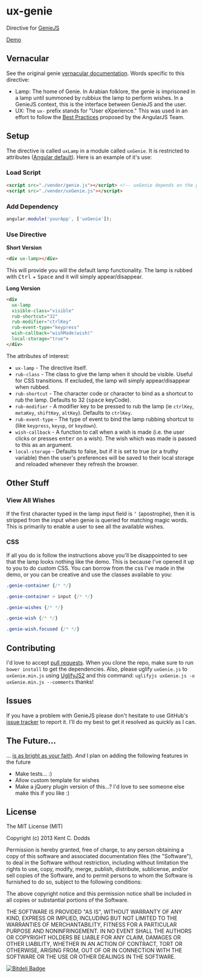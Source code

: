 ux-genie
========

Directive for [GenieJS](http://www.github.com/kentcdodds/genie)

[Demo](http://kentcdodds.github.com/genie)

Vernacular
--
See the original genie [vernacular documentation](https://github.com/kentcdodds/genie#vernacular). Words specific to this directive:

 - Lamp: The home of Genie. In Arabian folklore, the genie is imprisoned in a lamp until summoned by rubbiux the lamp to perform wishes. In a GenieJS context, this is the interface between GenieJS and the user.
 - UX: The `ux-` prefix stands for "User eXperience." This was used in an effort to follow the [Best Practices](https://github.com/angular/angular.js/wiki/Best-Practices) proposed by the AngularJS Team.

Setup
--
The directive is called `uxLamp` in a module called `uxGenie`. It is restricted to attributes ([Angular default](http://docs.angularjs.org/guide/directive)). Here is an example of it's use:

### Load Script

```html
<script src="./vendor/genie.js"></script> <!-- uxGenie depends on the global genie variable -->
<script src="./vendor/uxGenie.js"></script>
```

### Add Dependency

```javascript
angular.module('yourApp', ['uxGenie']);
```

### Use Directive

**Short Version**

```html
<div ux-lamp></div>
```

This will provide you will the default lamp functionality. The lamp is rubbed with <kbd>Ctrl</kbd> + <kbd>Space</kbd> and it will simply appear/disappear.

**Long Version**

```html
<div 
  ux-lamp
  visible-class="visible"
  rub-shortcut="32"
  rub-modifier="ctrlKey"
  rub-event-type="keypress"
  wish-callback="wishMade(wish)"
  local-storage="true">
</div>
```

The attributes of interest:

 - `ux-lamp` - The directive itself.
 - `rub-class` - The class to give the lamp when it should be visible. Useful for CSS transitions. If excluded, the lamp will simply appear/disappear when rubbed.
 - `rub-shortcut` - The character code or character to bind as a shortcut to rub the lamp. Defaults to 32 (<kbd>space</kbd> keyCode).
 - `rub-modifier` - A modifier key to be pressed to rub the lamp (ie `ctrlKey`, `metaKey`, `shiftKey`, `altKey`). Defaults to `ctrlKey`.
 - `rub-event-type` - The type of event to bind the lamp rubbing shortcut to (like `keypress`, `keyup`, or `keydown`).
 - `wish-callback` - A function to call when a wish is made (i.e. the user clicks or presses <kbd>enter</kbd> on a wish). The wish which was made is passed to this as an argument.
 - `local-storage` - Defaults to false, but if it is set to true (or a truthy variable) then the user's preferences will be saved to their local storage and reloaded whenever they refresh the browser.

Other Stuff
--

### View All Wishes
If the first character typed in the lamp input field is <kbd>'</kbd> (apostrophe), then it is stripped from the input when genie is queried for matching magic words. This is primarily to enable a user to see all the available wishes.

### CSS
If all you do is follow the instructions above you'll be disappointed to see that the lamp looks nothing like the demo. This is because I've opened it up to you to do custom CSS. You can borrow from the css I've made in the demo, or you can be creative and use the classes available to you:

```css
.genie-container {/* */}

.genie-container > input {/* */}

.genie-wishes {/* */}

.genie-wish {/* */}

.genie-wish.focused {/* */}
```

Contributing
--
I'd love to accept [pull requests](https://github.com/kentcdodds/ux-genie/pulls).
When you clone the repo, make sure to run `bower install` to get the dependencies.
Also, please uglify `uxGenie.js` to `uxGenie.min.js` using [UglifyJS2](https://github.com/mishoo/UglifyJS2)
and this command: `uglifyjs uxGenie.js -o uxGenie.min.js --comments` thanks!

Issues
--
If you have a problem with GenieJS please don't hesitate to use GitHub's [issue tracker](https://github.com/kentcdodds/ux-genie/issues)
to report it. I'll do my best to get it resolved as quickly as I can.

The Future...
--
... [is as bright as your faith](https://www.lds.org/general-conference/2009/04/be-of-good-cheer?lang=eng).
*And* I plan on adding the following features in the future

 - Make tests... :)
 - Allow custom template for wishes
 - Make a jQuery plugin version of this...? I'd love to see someone else make this if you like :)

License
--
The MIT License (MIT)

Copyright (c) 2013 Kent C. Dodds

Permission is hereby granted, free of charge, to any person obtaining a copy of
this software and associated documentation files (the "Software"), to deal in
the Software without restriction, including without limitation the rights to
use, copy, modify, merge, publish, distribute, sublicense, and/or sell copies of
the Software, and to permit persons to whom the Software is furnished to do so,
subject to the following conditions:

The above copyright notice and this permission notice shall be included in all
copies or substantial portions of the Software.

THE SOFTWARE IS PROVIDED "AS IS", WITHOUT WARRANTY OF ANY KIND, EXPRESS OR
IMPLIED, INCLUDING BUT NOT LIMITED TO THE WARRANTIES OF MERCHANTABILITY, FITNESS
FOR A PARTICULAR PURPOSE AND NONINFRINGEMENT. IN NO EVENT SHALL THE AUTHORS OR
COPYRIGHT HOLDERS BE LIABLE FOR ANY CLAIM, DAMAGES OR OTHER LIABILITY, WHETHER
IN AN ACTION OF CONTRACT, TORT OR OTHERWISE, ARISING FROM, OUT OF OR IN
CONNECTION WITH THE SOFTWARE OR THE USE OR OTHER DEALINGS IN THE SOFTWARE.

[![Bitdeli Badge](https://d2weczhvl823v0.cloudfront.net/kentcdodds/ux-genie/trend.png)](https://bitdeli.com/free "Bitdeli Badge")


